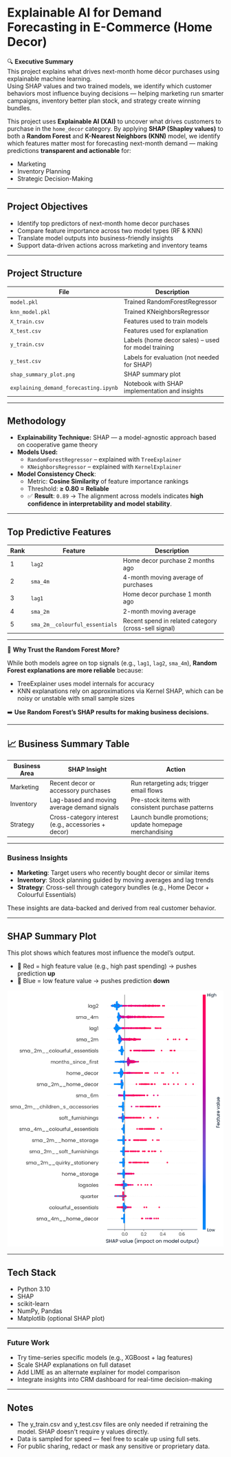# Explainable AI for Demand Forecasting in E-Commerce (Home Decor)

🔍 **Executive Summary**  
This project explains what drives next-month home décor purchases using explainable machine learning.  
Using SHAP values and two trained models, we identify which customer behaviors most influence buying decisions — helping marketing run smarter campaigns, inventory better plan stock, and strategy create winning bundles.

This project uses **Explainable AI (XAI)** to uncover what drives customers to purchase in the `home_decor` category. By applying **SHAP (Shapley values)** to both a **Random Forest** and **K-Nearest Neighbors (KNN)** model, we identify which features matter most for forecasting next-month demand — making predictions **transparent and actionable** for:

- Marketing
- Inventory Planning
- Strategic Decision-Making

---

## Project Objectives

- Identify top predictors of next-month home decor purchases
- Compare feature importance across two model types (RF & KNN)
- Translate model outputs into business-friendly insights
- Support data-driven actions across marketing and inventory teams

---

## Project Structure

| File | Description |
|------|-------------|
| `model.pkl` | Trained RandomForestRegressor |
| `knn_model.pkl` | Trained KNeighborsRegressor |
| `X_train.csv` | Features used to train models |
| `X_test.csv` | Features used for explanation |
| `y_train.csv` | Labels (home decor sales) – used for model training |
| `y_test.csv` | Labels for evaluation (not needed for SHAP) |
| `shap_summary_plot.png` | SHAP summary plot |
| `explaining_demand_forecasting.ipynb` | Notebook with SHAP implementation and insights |

---

## Methodology

- **Explainability Technique:** SHAP — a model-agnostic approach based on cooperative game theory
- **Models Used:**
  - `RandomForestRegressor` – explained with `TreeExplainer`
  - `KNeighborsRegressor` – explained with `KernelExplainer`
- **Model Consistency Check**:  
  - Metric: **Cosine Similarity** of feature importance rankings  
  - Threshold: **≥ 0.80 = Reliable**  
  - ✅ **Result**: `0.89` → The alignment across models indicates **high confidence in interpretability and model stability**.

---

## Top Predictive Features

| Rank | Feature | Description |
|------|---------|-------------|
| 1 | `lag2` | Home decor purchase 2 months ago |
| 2 | `sma_4m` | 4-month moving average of purchases |
| 3 | `lag1` | Home decor purchase 1 month ago |
| 4 | `sma_2m` | 2-month moving average |
| 5 | `sma_2m__colourful_essentials` | Recent spend in related category (cross-sell signal) |

---

🧠 **Why Trust the Random Forest More?**

While both models agree on top signals (e.g., `lag1`, `lag2`, `sma_4m`), **Random Forest explanations are more reliable** because:

- TreeExplainer uses model internals for accuracy  
- KNN explanations rely on approximations via Kernel SHAP, which can be noisy or unstable with small sample sizes

➡️ **Use Random Forest’s SHAP results for making business decisions.**

---

## 📈 Business Summary Table

| Business Area | SHAP Insight | Action |
|---------------|--------------|--------|
| Marketing     | Recent decor or accessory purchases | Run retargeting ads; trigger email flows |
| Inventory     | Lag-based and moving average demand signals | Pre-stock items with consistent purchase patterns |
| Strategy      | Cross-category interest (e.g., accessories + decor) | Launch bundle promotions; update homepage merchandising |

---

### Business Insights

- **Marketing**: Target users who recently bought decor or similar items
- **Inventory**: Stock planning guided by moving averages and lag trends
- **Strategy**: Cross-sell through category bundles (e.g., Home Decor + Colourful Essentials)

These insights are data-backed and derived from real customer behavior.

---

## SHAP Summary Plot

This plot shows which features most influence the model’s output.  
- 🔴 Red = high feature value (e.g., high past spending) → pushes prediction **up**  
- 🔵 Blue = low feature value → pushes prediction **down**

![SHAP Summary](shap_summary_plot.png)

---

## Tech Stack

- Python 3.10
- SHAP
- scikit-learn
- NumPy, Pandas
- Matplotlib (optional SHAP plot)

---

### Future Work

- Try time-series specific models (e.g., XGBoost + lag features)
- Scale SHAP explanations on full dataset
- Add LIME as an alternate explainer for model comparison
- Integrate insights into CRM dashboard for real-time decision-making

---

## Notes
- The y_train.csv and y_test.csv files are only needed if retraining the model. SHAP doesn't require y values directly.
- Data is sampled for speed — feel free to scale up using full sets.
- For public sharing, redact or mask any sensitive or proprietary data.
